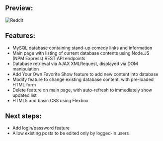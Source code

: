 ## Preview:
![Reddit](./reddit.gif)

## Features:
* MySQL database containing stand-up comedy links and information
* Main page with listing of current database contents using Node.JS (NPM Express) REST API endpoints
* Database retrieval via AJAX XMLRequest, displayed via DOM manipulation 
* Add Your Own Favorite Show feature to add new content into database
* Modify feature to change existing database content, with pre-loaded HTML form
* Delete feature on main page, with auto-refresh to immediately show updated list
* HTML5 and basic CSS using Flexbox

## Next steps:
* Add login/password feature
* Allow existing posts to be edited only by logged-in users

